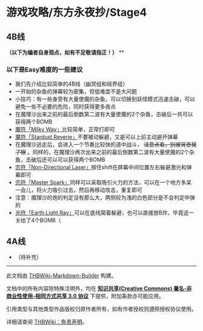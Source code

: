 # 游戏攻略/东方永夜抄/Stage4

<!-- source html: G:\repos\THBWiki-Markdown-Builder\THBWikiMarkdown\Temp\main\9\9e\ns0%3A%E6%B8%B8%E6%88%8F%E6%94%BB%E7%95%A5%2F%E4%B8%9C%E6%96%B9%E6%B0%B8%E5%A4%9C%E6%8A%84%2FStage4.html -->




## 4B线
  
 **（以下为编者自身观点，如有不足敬请指正！）**  ** 
  


### 以下是Easy难度的一些建议
- 我们先介绍比较简单的4B线（幽冥组和结界组）
- 一开始的杂鱼的弹幕较为密集，但低难度不是大问题
- 小技巧：有一些身旁有大量使魔的杂鱼，可以切换到妖怪模式迅速击破，可以避免一些不必要的危险，同时获得更多夜点
- 在魔理沙出来之前的最后倒数第二波有大量使魔的2个杂鱼，击破后一共可以获得两个BOMB
- [魔符「Milky Way」](./魔符「Milky_Way」.md)比较简单，正常打即可
- [魔符「Stardust Reverie」](./魔符「Stardust_Reverie」.md)不要被动躲避，又是可以上前主动避开弹幕
- 在魔理沙逃走后，会进入一个节奏比较快的道中战斗， ~~注意点看，别被背景晃了眼~~ 。同样的，在魔理沙再次出来之前的最后倒数第二波有大量使魔的2个杂鱼，击破后还可以可以获得两个BOMB
- [恋符「Non-Directional Laser」](./恋符「Non-Directional_Laser」.md)按住shift在屏幕中间位置左右躲避激光和弹幕即可
- [恋符「Master Spark」](./恋符「Master_Spark」.md)同样可以采取吸引火力的方法，可以在一个地方多呆一会儿，将火力吸引过去，然后再移动攻击，重复即可
- 注意：魔理沙的炮的判定没有那么大，两侧较为浅的白色部分是不会判定中弹的
- [光符「Earth Light Ray」](./光符「Earth_Light_Ray」.md)可以在底线窝着躲避，也可以直接放B炸，毕竟这一关给了4个BOMB（


## 4A线
- （待补充）





---

此文档由 [THBWiki-Markdown-Builder](https://github.com/Delsin-Yu/THBWiki-Markdown-Builder) 构建。

文档中的所有内容除特殊注明外，均在 [**知识共享(Creative Commons) 署名-非商业性使用-相同方式共享 3.0 协议**](https://creativecommons.org/licenses/by-sa/3.0/deed.zh-hans) 下提供，附加条款亦可能应用。

引用类型与其他类型作品版权归原作者所有，如有作者授权则遵照授权协议使用。

详细请查阅 [THBWiki：免责声明](https://thbwiki.cc/THBWiki:%E5%85%8D%E8%B4%A3%E5%A3%B0%E6%98%8E)。


